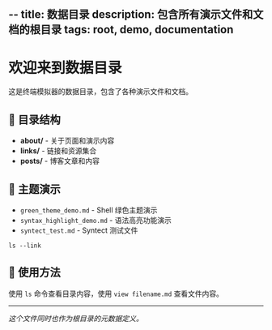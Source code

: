 --
title: 数据目录
description: 包含所有演示文件和文档的根目录
tags: root, demo, documentation
--

# 欢迎来到数据目录

这是终端模拟器的数据目录，包含了各种演示文件和文档。

## 📁 目录结构

- **about/** - 关于页面和演示内容
- **links/** - 链接和资源集合  
- **posts/** - 博客文章和内容

## 🎨 主题演示

- `green_theme_demo.md` - Shell 绿色主题演示
- `syntax_highlight_demo.md` - 语法高亮功能演示
- `syntect_test.md` - Syntect 测试文件

```run
ls --link
```

## 📖 使用方法

使用 `ls` 命令查看目录内容，使用 `view filename.md` 查看文件内容。

---

*这个文件同时也作为根目录的元数据定义。*
